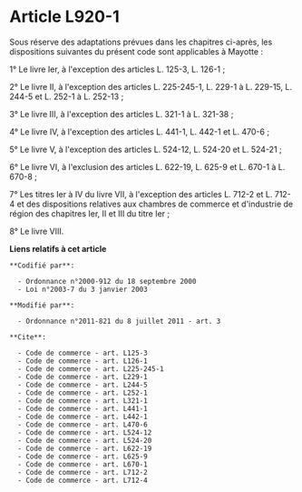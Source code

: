 # Article L920-1

Sous réserve des adaptations prévues dans les chapitres ci-après, les dispositions suivantes du présent code sont applicables
à Mayotte : 

1° Le livre Ier, à l'exception des articles L. 125-3, L. 126-1 ; 

2° Le livre II, à l'exception des articles L. 225-245-1, L. 229-1 à L. 229-15, L. 244-5 et L. 252-1 à L. 252-13 ; 

3° Le livre III, à l'exception des articles L. 321-1 à L. 321-38 ; 

4° Le livre IV, à l'exception des articles L. 441-1, L. 442-1 et L. 470-6 ; 

5° Le livre V, à l'exception des articles L. 524-12, 
L. 524-20 et L. 524-21 ; 

6° Le livre VI, à l'exclusion des articles L. 622-19, L. 625-9 et L. 670-1 à L. 670-8 ; 

7° Les titres Ier à IV du livre VII, à l'exception des articles L. 712-2 et L. 712-4 et des dispositions relatives aux
chambres de commerce et d'industrie de région des chapitres Ier, II et III du titre Ier ; 

8° Le livre VIII.

**Liens relatifs à cet article**

	**Codifié par**:

	  - Ordonnance n°2000-912 du 18 septembre 2000
	  - Loi n°2003-7 du 3 janvier 2003

	**Modifié par**:

	  - Ordonnance n°2011-821 du 8 juillet 2011 - art. 3

	**Cite**:

	  - Code de commerce - art. L125-3
	  - Code de commerce - art. L126-1
	  - Code de commerce - art. L225-245-1
	  - Code de commerce - art. L229-1
	  - Code de commerce - art. L244-5
	  - Code de commerce - art. L252-1
	  - Code de commerce - art. L321-1
	  - Code de commerce - art. L441-1
	  - Code de commerce - art. L442-1
	  - Code de commerce - art. L470-6
	  - Code de commerce - art. L524-12
	  - Code de commerce - art. L524-20
	  - Code de commerce - art. L622-19
	  - Code de commerce - art. L625-9
	  - Code de commerce - art. L670-1
	  - Code de commerce - art. L712-2
	  - Code de commerce - art. L712-4
